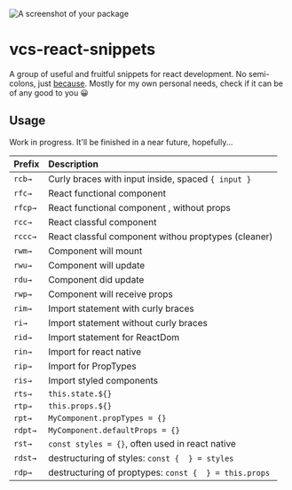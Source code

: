 
![A screenshot of your package](https://upload.wikimedia.org/wikipedia/commons/8/80/Atom_editor_logo.svg)
# vcs-react-snippets
A group of useful and fruitful snippets for react development. No semi-colons, just [because](https://www.youtube.com/watch?v=gsfbh17Ax9I&t=11s).
Mostly for my own personal needs, check if it can be of any good to you 😀

## Usage
Work in progress.
It'll be finished in a near future, hopefully...

Prefix | Description
---- |:--------
`rcb→` | Curly braces with input inside, spaced `{ input }`
`rfc→` | React functional component
`rfcp→` | React functional component , without props  
`rcc→` | React classful component
`rccc→` | React classful component withou proptypes (cleaner)
`rwm→` | Component will mount
`rwu→` | Component will update
`rdu→` | Component did update
`rwp→` | Component will receive props
`rim→` | Import statement with curly braces
`ri→`  | Import statement without curly braces
`rid→` | Import statement for ReactDom
`rin→` | Import for react native
`rip→` | Import for PropTypes
`ris→`  |  Import styled components
`rts→` | `this.state.${}`
`rtp→` | `this.props.${}`
`rpt→` | `MyComponent.propTypes = {}`  
`rdpt→` | `MyComponent.defaultProps = {}`    
`rst→` | `const styles = {}`, often used in react native
`rdst→` | destructuring of styles: `const {  } = styles`
`rdp→` | destructuring of proptypes: `const {  } = this.props`  |  
